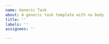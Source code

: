 ```yaml
---
name: Generic Task
about: A generic task template with no body
title: ''
labels: ''
assignees: ''

---
```



